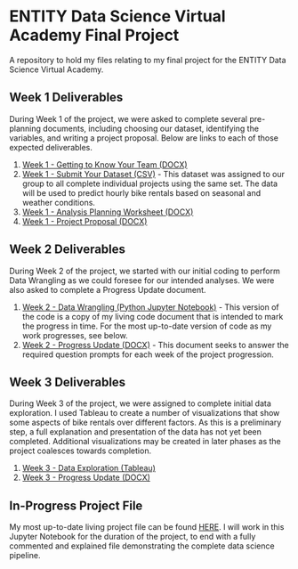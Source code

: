 # ENTITY Data Science Virtual Academy Final Project
 A repository to hold my files relating to my final project for the ENTITY Data Science Virtual Academy.

## Week 1 Deliverables
During Week 1 of the project, we were asked to complete several pre-planning documents, including choosing our dataset, identifying the variables, and writing a project proposal. Below are links to each of those expected deliverables.

1. [Week 1 - Getting to Know Your Team (DOCX)](https://github.com/aglisson6/ENTITY-Data-Science-Virtual-Academy-Final-Project/blob/main/Week%201%20-%20Get%20to%20Know%20Your%20Team.docx)
2. [Week 1 - Submit Your Dataset (CSV)](https://github.com/aglisson6/ENTITY-Data-Science-Virtual-Academy-Final-Project/blob/main/hour.csv) - This dataset was assigned to our group to all complete individual projects using the same set. The data will be used to predict hourly bike rentals based on seasonal and weather conditions.
3. [Week 1 - Analysis Planning Worksheet (DOCX)](https://github.com/aglisson6/ENTITY-Data-Science-Virtual-Academy-Final-Project/blob/main/Week%201%20-%20Analysis%20Planning%20Worksheet.docx)
4. [Week 1 - Project Proposal (DOCX)](https://github.com/aglisson6/ENTITY-Data-Science-Virtual-Academy-Final-Project/blob/main/Week%201%20-%20Project%20Proposal.docx)

## Week 2 Deliverables
During Week 2 of the project, we started with our initial coding to perform Data Wrangling as we could foresee for our intended analyses. We were also asked to complete a Progress Update document.

1. [Week 2 - Data Wrangling (Python Jupyter Notebook)](https://github.com/aglisson6/ENTITY-Data-Science-Virtual-Academy-Final-Project/blob/main/Week%202%20-%20Data%20Wrangling.ipynb) - This version of the code is a copy of my living code document that is intended to mark the progress in time. For the most up-to-date version of code as my work progresses, see below.
2. [Week 2 - Progress Update (DOCX)](https://github.com/aglisson6/ENTITY-Data-Science-Virtual-Academy-Final-Project/blob/main/Week%202%20-%20Project%20Progress%20Update.docx) - This document seeks to answer the required question prompts for each week of the project progression.

## Week 3 Deliverables
During Week 3 of the project, we were assigned to complete initial data exploration. I used Tableau to create a number of visualizations that show some aspects of bike rentals over different factors. As this is a preliminary step, a full explanation and presentation of the data has not yet been completed. Additional visualizations may be created in later phases as the project coalesces towards completion.
1. [Week 3 - Data Exploration (Tableau)](https://public.tableau.com/app/profile/abi.glisson/viz/BikeRentalsFinalProject/Sheet1)
2. [Week 3 - Progress Update (DOCX)](https://github.com/aglisson6/ENTITY-Data-Science-Virtual-Academy-Final-Project/blob/main/Week%203%20-%20Project%20Progress%20Update.docx)

## In-Progress Project File
My most up-to-date living project file can be found [HERE](https://github.com/aglisson6/ENTITY-Data-Science-Virtual-Academy-Final-Project/blob/main/Abi_Glisson%20-%20Final%20Project%20-%20Python.ipynb). I will work in this Jupyter Notebook for the duration of the project, to end with a fully commented and explained file demonstrating the complete data science pipeline.
